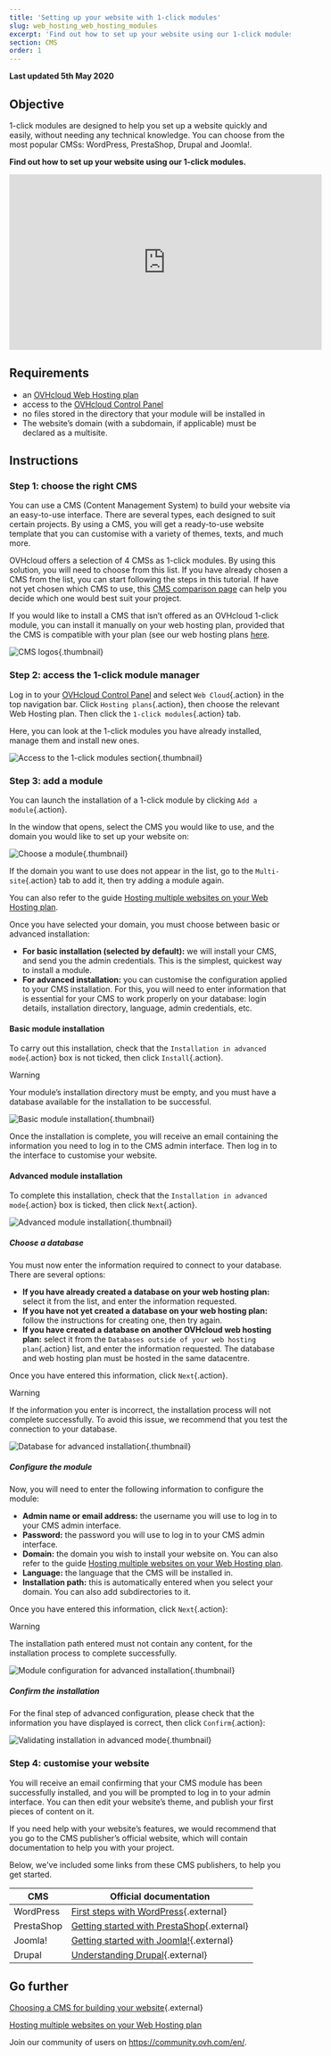 ```yaml
---
title: 'Setting up your website with 1-click modules'
slug: web_hosting_web_hosting_modules
excerpt: 'Find out how to set up your website using our 1-click modules'
section: CMS
order: 1
---
```


**Last updated 5th May 2020**

## Objective

1-click modules are designed to help you set up a website quickly and easily, without needing any technical knowledge. You can choose from the most popular CMSs: WordPress, PrestaShop, Drupal and Joomla!.

**Find out how to set up your website using our 1-click modules.**

<iframe width="560" height="315" src="https://www.youtube.com/embed/lZYRKYuh2xE?rel=0&amp;showinfo=0" frameborder="0" allow="autoplay; encrypted-media" allowfullscreen></iframe>

## Requirements

- an [OVHcloud Web Hosting plan](https://www.ovhcloud.com/en-sg/web-hosting/)
- access to the [OVHcloud Control Panel](https://ca.ovh.com/auth/?action=gotomanager&from=https://www.ovh.com/sg/&ovhSubsidiary=sg)
- no files stored in the directory that your module will be installed in
- The website’s domain (with a subdomain, if applicable) must be declared as a multisite.

## Instructions

### Step 1: choose the right CMS

You can use a CMS (Content Management System) to build your website via an easy-to-use interface. There are several types, each designed to suit certain projects. By using a CMS, you will get a ready-to-use website template that you can customise with a variety of themes, texts, and much more.

OVHcloud offers a selection of 4 CMSs as 1-click modules. By using this solution, you will need to choose from this list. If you have already chosen a CMS from the list, you can start following the steps in this tutorial. If have not yet chosen which CMS to use, this [CMS comparison page](https://www.ovhcloud.com/en-sg/web-hosting/uc-cms-comparison/) can help you decide which one would best suit your project.

If you would like to install a CMS that isn’t offered as an OVHcloud 1-click module, you can install it manually on your web hosting plan, provided that the CMS is compatible with your plan (see our web hosting plans [here](https://www.ovhcloud.com/en-sg/web-hosting/).

![CMS logos](images/CMS_logo.png){.thumbnail}

### Step 2: access the 1-click module manager

Log in to your [OVHcloud Control Panel](https://ca.ovh.com/auth/?action=gotomanager&from=https://www.ovh.com/sg/&ovhSubsidiary=sg) and select `Web Cloud`{.action} in the top navigation bar. Click `Hosting plans`{.action}, then choose the relevant Web Hosting plan. Then click the `1-click modules`{.action} tab.

Here, you can look at the 1-click modules you have already installed, manage them and install new ones.

![Access to the 1-click modules section](images/access_to_the_1_click_modules_section.png){.thumbnail}

### Step 3: add a module

You can launch the installation of a 1-click module by clicking `Add a module`{.action}.

In the window that opens, select the CMS you would like to use, and the domain you would like to set up your website on:

![Choose a module](images/add_a_module.png){.thumbnail}

If the domain you want to use does not appear in the list, go to the `Multi-site`{.action} tab to add it, then try adding a module again.

You can also refer to the guide [Hosting multiple websites on your Web Hosting plan](../multisites-configuring-multiple-websites/).

Once you have selected your domain, you must choose between basic or advanced installation:

- **For basic installation (selected by default):** we will install your CMS, and send you the admin credentials. This is the simplest, quickest way to install a module.
- **For advanced installation:** you can customise the configuration applied to your CMS installation. For this, you will need to enter information that is essential for your CMS to work properly on your database: login details, installation directory, language, admin credentials, etc.

#### Basic module installation

To carry out this installation, check that the `Installation in advanced mode`{.action} box is not ticked, then click `Install`{.action}.

> [!warning]
>
> Your module’s installation directory must be empty, and you must have a database available for the installation to be successful.
> 

![Basic module installation](images/choose_installation.png){.thumbnail}

Once the installation is complete, you will receive an email containing the information you need to log in to the CMS admin interface. Then log in to the interface to customise your website.

#### Advanced module installation

To complete this installation, check that the `Installation in advanced mode`{.action} box is ticked, then click `Next`{.action}.

![Advanced module installation](images/advanced_installation.png){.thumbnail}

##### Choose a database

You must now enter the information required to connect to your database. There are several options:

- **If you have already created a database on your web hosting plan:** select it from the list, and enter the information requested.
- **If you have not yet created a database on your web hosting plan:** follow the instructions for creating one, then try again.
- **If you have created a database on another OVHcloud web hosting plan:** select it from the `Databases outside of your web hosting plan`{.action} list, and enter the information requested. The database and web hosting plan must be hosted in the same datacentre.

Once you have entered this information, click `Next`{.action}.

> [!warning]
>
> If the information you enter is incorrect, the installation process will not complete successfully. To avoid this issue, we recommend that you test the connection to your database.
> 

![Database for advanced installation](images/advanced_installation_database.png){.thumbnail}

##### Configure the module

Now, you will need to enter the following information to configure the module:

- **Admin name or email address:** the username you will use to log in to your CMS admin interface.
- **Password:** the password you will use to log in to your CMS admin interface.
- **Domain:** the domain you wish to install your website on.
You can also refer to the guide [Hosting multiple websites on your Web Hosting plan](../multisites-configuring-multiple-websites/).
- **Language:** the language that the CMS will be installed in.
- **Installation path:** this is automatically entered when you select your domain. You can also add subdirectories to it.

Once you have entered this information, click `Next`{.action}:

> [!warning]
>
> The installation path entered must not contain any content, for the installation process to complete successfully.
> 

![Module configuration for advanced installation](images/advanced_installation_configuration.png){.thumbnail}

##### Confirm the installation

For the final step of advanced configuration, please check that the information you have displayed is correct, then click `Confirm`{.action}:

![Validating installation in advanced mode](images/advanced_installation_summary.png){.thumbnail}

### Step 4: customise your website

You will receive an email confirming that your CMS module has been successfully installed, and you will be prompted to log in to your admin interface. You can then edit your website’s theme, and publish your first pieces of content on it.

If you need help with your website’s features, we would recommend that you go to the CMS publisher’s official website, which will contain documentation to help you with your project.

Below, we've included some links from these CMS publishers, to help you get started.

|CMS|Official documentation|
|---|---|
|WordPress|[First steps with WordPress](https://wordpress.org/support/article/first-steps-with-wordpress/){.external}|
|PrestaShop|[Getting started with PrestaShop](http://doc.prestashop.com/display/PS17/Getting+Started){.external}|
|Joomla!|[Getting started with Joomla!](https://www.joomla.org/about-joomla/getting-started.html){.external}|
|Drupal|[Understanding Drupal](https://www.drupal.org/docs/7/understanding-drupal/overview){.external}|

## Go further

[Choosing a CMS for building your website](https://www.ovhcloud.com/en-sg/web-hosting/uc-cms-comparison/){.external}

[Hosting multiple websites on your Web Hosting plan](../multisites-configuring-multiple-websites/)

Join our community of users on <https://community.ovh.com/en/>.
